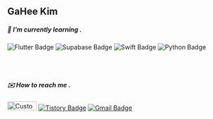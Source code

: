## GaHee Kim

##### 🌱 I’m currently learning .
<div>
    <img src="https://img.shields.io/badge/Flutter-01579b?style=flat&logo=Flutter&logoColor=54c5f8" alt="Flutter Badge"/>
    <img src="https://img.shields.io/badge/Supabase-212529?style=flat&logo=Supabase&logoColor=3FCF8E" alt="Supabase Badge"/>
    <img src="https://img.shields.io/badge/Swift-F05138?style=flat&logo=Swift&logoColor=FFFFFF" alt="Swift Badge"/>
    <img src="https://img.shields.io/badge/Python-376e9c?style=flat&logo=python&logoColor=ffd43b" alt="Python Badge"/><br>
</div>

<br><br>

##### ✉️ How to reach me .
[<img src="https://image.irismake.shop/test/Group+267.png" alt="Custom Icon" width="66" height="20">](https://www.linkedin.com/in/%EA%B0%80%ED%9D%AC-%EA%B9%80-iris/)
[![Tistory Badge](https://img.shields.io/badge/tistory-ff5a4a?style=flat&logo=tistory&logoColor=white)](https://heenano.tistory.com/)
[![Gmail Badge](https://img.shields.io/badge/Gmail-ffffff?style=flat&logo=Gmail&logoColor=e43f30)](mailto:iris3455@gmail.com)



 

<!--
**irismake/irismake** is a ✨ _special_ ✨ repository because its `README.md` (this file) appears on your GitHub profile.

Here are some ideas to get you started:

- 🔭 I’m currently working on ...
- 🌱 I’m currently learning ...
- 👯 I’m looking to collaborate on ...
- 🤔 I’m looking for help with ...
- 💬 Ask me about ...
- 📫 How to reach me: ...
- 😄 Pronouns: ...
- ⚡ Fun fact: ...
-->
